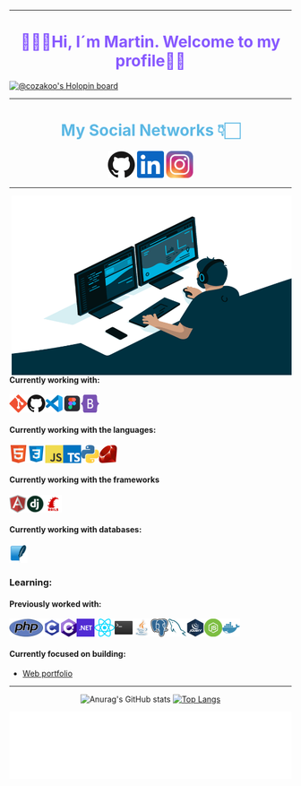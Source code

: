 
---

<h1 align="center" backgr style="color: #8758FF;">👨🏻‍💻Hi, I´m Martin. Welcome to my profile👋🏻</h1>

[![@cozakoo's Holopin board](https://holopin.io/api/user/board?user=cozakoo)](https://holopin.io/@cozakoo)

---
<h1 align="center" style='color: #5CB8E4'>My Social Networks 👇🏻 </h1>
<p align="center">
<a href="https://github.com/cozakoo"><img alt="GitHub" title="GitHub" height="48" width="48" src="assets/github.svg"></a>
<a href="https://www.linkedin.com/in/martin-arcos"><img alt="LinkedIn" title="LinkedIn" height="48" width="48" src="assets/linkedin.svg"></a>

<a href="https://www.instagram.com/martin_arcos_/?hl=es-la">
<img  alt="Martin Arcos Instagram" height="48" width="48" src="icons/instagram.png" />
</a>
</p>

---

 <img align="right" alt="GIF" src="code.gif" width="500" height="320" />

#### Currently working with:

[<img align="left" src="icons/git.png" />](https://git-scm.com/)

[<img align="left" src="icons/github.png" />](https://github.com/)

[<img align="left" src="icons/vscode.png" />](https://code.visualstudio.com/)

[<img align="left" src="icons/figma.png" width="32" height="32"/>](https://www.hiberus.com/crecemos-contigo/ventajas-de-usar-figma-como-herramienta-de-diseno-ui/)

[<img align="left" src="icons/bootstrap.png" width="32" height="32"/>](https://getbootstrap.com/)



<br>
<br>

#### Currently working with the languages:

[<img align="left" src="icons/html5.png" width="32" height="32"/>](https://developer.mozilla.org/es/docs/Web/HTML)

[<img align="left" src="icons/CSS3.png" width="32" height="32"/>](https://developer.mozilla.org/es/docs/Web/CSS)

[<img align="left" src="icons/javascript.png" />](https://en.wikipedia.org/wiki/JavaScript)

[<img align="left" src="icons/typescript.png" />](https://www.typescriptlang.org/)

[<img align="left" src="icons/python.png" />](https://www.python.org/)

[<img align="left" src="icons/ruby.png" width="32" height="32"/>](https://www.ruby-lang.org/es/)


<br>
<br>

#### Currently working with the frameworks

[<img align="left" src="icons/angular.png" />](https://angular.io/)

[<img align="left" src="icons/django.png" width="32" height="32"/>](https://www.djangoproject.com/)

[<img align="left" src="icons/rails.png" width="32" height="32"/>](https://rubyonrails.org/)

<br>
<br>

#### Currently working with databases:

[<img align="left" src="icons/SQLite.png" width="32" height="32"/>](https://www.sqlite.org/index.html)

<br>
<br>

### Learning:

#### Previously worked with:

[<img align="left" src="icons/php.png" />](https://www.php.net/)

[<img align="left" src="icons/c.png" width="32" height="32"/>](https://es.wikipedia.org/wiki/C_(lenguaje_de_programaci%C3%B3n))

[<img align="left" src="icons/csharp.png" />](http://csharp.net/)

[<img align="left" src="icons/dotnet.png" />](https://dotnet.microsoft.com/)

[<img align="left" src="icons/react.png" />](https://reactjs.org/)

[<img align="left" src="icons/bash.png" width="32" height="32"/>](https://es.wikipedia.org/wiki/Bash)

[<img align="left" src="icons/java.png" width="32" height="32"/>](https://www.java.com/es/download/help/whatis_java.html)

[<img align="left" src="icons/postgreSQL.png" width="32" height="32"/>](https://es.wikipedia.org/wiki/PostgreSQL)

[<img align="left" src="icons/mysql.png" width="32" height="32"/>](https://www.mysql.com/)

[<img align="left" src="icons/jquery.png" width="32" height="32"/>](https://jquery.com/)

[<img align="left" src="icons/node.png" width="32" height="32"/>](https://nodejs.org/es/)

[<img align="left" src="icons/docker.png" width="32" height="32"/>](https://www.docker.com/)


<br>
<br>

#### Currently focused on building:

- [Web portfolio](https://github.com/cozakoo/AP_MaquetadoEstatico_HTML.git)

---

<div align="center">

![Anurag's GitHub stats](https://github-readme-stats.vercel.app/api?username=cozakoo&show_icons=true&theme=radical)
[![Top Langs](https://github-readme-stats.vercel.app/api/top-langs/?username=cozakoo&layout=compact&theme=radical)](https://github.com/anuraghazra/github-readme-stats)
</div>

<div align="center">
<img height="120" alt="Thanks for visiting me" width="100%" src="images/marquee.svg" />
<br />
 
